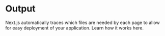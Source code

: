 # Output

Next.js automatically traces which files are needed by each page to allow for easy deployment of your application. Learn how it works here.
